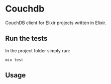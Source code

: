 Couchdb
=======

CouchDB client for Elixir projects written in Elixir.

Run the tests
-------------

In the project folder simply run:

    mix test

Usage
-----


